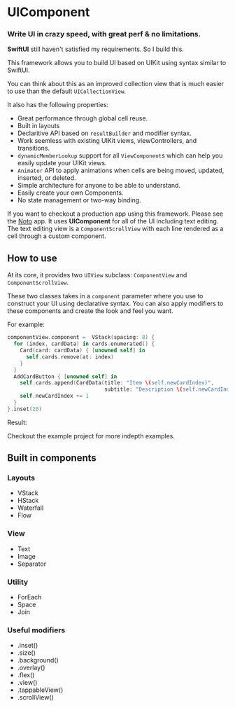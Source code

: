 # UIComponent

### Write UI in crazy speed, with great perf & no limitations.

**SwiftUI** still haven't satisfied my requirements. So I build this.

This framework allows you to build UI based on UIKit using syntax similar to SwiftUI.

You can think about this as an improved collection view that is much easier to use than the default `UICollectionView`.

It also has the following properties:
* Great performance through global cell reuse.
* Built in layouts
* Declaritive API based on `resultBuilder` and modifier syntax.
* Work seemless with existing UIKit views, viewControllers, and transitions.
* `dynamicMemberLookup` support for all `ViewComponent`s which can help you easily update your UIKit views.
* `Animator` API to apply animations when cells are being moved, updated, inserted, or deleted.
* Simple architecture for anyone to be able to understand.
* Easily create your own Components.
* No state management or two-way binding.

If you want to checkout a production app using this framework. Please see the [Noto](https://apps.apple.com/us/app/noto-elegant-note/id1459055246) app. It uses **UIComponent** for all of the UI including text editing. The text editing view is a `ComponentScrollView` with each line rendered as a cell through a custom component.

## How to use

At its core, it provides two `UIView` subclass: `ComponentView` and `ComponentScrollView`.

These two classes takes in a `component` parameter where you use to construct your UI using declarative syntax. You can also apply modifiers to these components and create the look and feel you want.

For example:
```swift
componentView.component =  VStack(spacing: 8) {
  for (index, cardData) in cards.enumerated() {
    Card(card: cardData) { [unowned self] in
      self.cards.remove(at: index)
    }
  }
  AddCardButton { [unowned self] in
    self.cards.append(CardData(title: "Item \(self.newCardIndex)",
                               subtitle: "Description \(self.newCardIndex)"))
    self.newCardIndex += 1
  }
}.inset(20)
```

Result:


Checkout the example project for more indepth examples.

## Built in components

### Layouts

* VStack
* HStack
* Waterfall
* Flow

### View

* Text
* Image
* Separator

### Utility

* ForEach
* Space
* Join

### Useful modifiers

* .inset()
* .size()
* .background()
* .overlay()
* .flex()
* .view()
* .tappableView()
* .scrollView()
